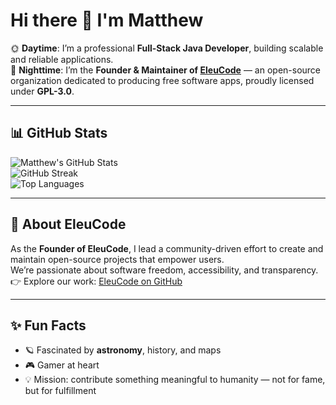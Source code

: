 # Hi there 👋 I'm Matthew

🌞 **Daytime**: I’m a professional **Full-Stack Java Developer**, building scalable and reliable applications.  
🌙 **Nighttime**: I’m the **Founder & Maintainer of [EleuCode](https://github.com/EleuCode)** — an open-source organization dedicated to producing free software apps, proudly licensed under **GPL-3.0**.

---

## 📊 GitHub Stats

![Matthew's GitHub Stats](https://github-readme-stats.vercel.app/api?username=matthewschaney&show_icons=true&theme=radical)  
![GitHub Streak](https://github-readme-streak-stats.herokuapp.com?user=matthewschaney&theme=radical&hide_border=false)  
![Top Languages](https://github-readme-stats.vercel.app/api/top-langs/?username=matthewschaney&layout=compact&theme=radical)

---

## 🚀 About EleuCode
As the **Founder of EleuCode**, I lead a community-driven effort to create and maintain open-source projects that empower users.  
We’re passionate about software freedom, accessibility, and transparency.  
👉 Explore our work: [EleuCode on GitHub](https://github.com/EleuCode)

---

## ✨ Fun Facts
- 🪐 Fascinated by **astronomy**, history, and maps  
- 🎮 Gamer at heart  
- 💡 Mission: contribute something meaningful to humanity — not for fame, but for fulfillment  
